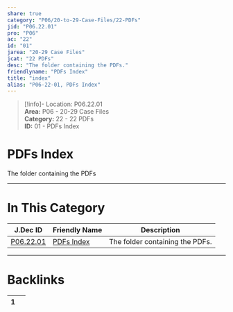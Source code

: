 ```yaml
---  
share: true  
category: "P06/20-to-29-Case-Files/22-PDFs"  
jid: "P06.22.01"  
pro: "P06"  
ac: "22"  
id: "01"  
jarea: "20-29 Case Files"  
jcat: "22 PDFs"  
desc: "The folder containing the PDFs."  
friendlyname: "PDFs Index"  
title: "index"  
alias: "P06-22-01, PDFs Index"  
---  
```

>[!info]- Location: P06.22.01  
>**Area:** P06 - 20-29 Case Files  
>**Category:** 22 - 22 PDFs  
>**ID:** 01 - PDFs Index  
  
# PDFs Index  
  
The folder containing the PDFs  
   
  
  
---  
# In This Category  
  
| J.Dec ID                                                                             | Friendly Name                                                                         | Description                     |  
| ------------------------------------------------------------------------------------ | ------------------------------------------------------------------------------------- | ------------------------------- |  
| [P06.22.01](index.md#) | [PDFs Index](index.md#) | The folder containing the PDFs. |  
  
  
---  
# Backlinks  
<div><table class="dataview table-view-table"><thead class="table-view-thead"><tr class="table-view-tr-header"><th class="table-view-th"><span></span><span class="dataview small-text">1</span></th><th class="table-view-th"><span></span></th></tr></thead><tbody class="table-view-tbody"></tbody></table></div>